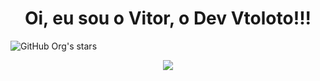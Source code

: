   <h1 align="center"> Oi, eu sou o Vitor, o Dev Vtoloto!!! </h1>

<!--
**vtoloto/vtoloto** is a ✨ _special_ ✨ repository because its `README.md` (this file) appears on your GitHub profile.



- 🔭 Olá eu estou atualmente trabalhando com Python.
- 🌱 Estudando Java Rest e Análise de dados.
- 👯 I’m looking to collaborate on ...
- 🤔 I’m looking for help with ...
- 💬 Ask me about ...
- 📫 How to reach me: ...
- 😄 Pronouns: ...
- ⚡ Fun fact: ...
-->
![GitHub Org's stars](https://img.shields.io/github/stars/vtoloto?style=social)
<p align="center">
<img src="http://img.shields.io/static/v1?label=STATUS&message=EM%20DESENVOLVIMENTO&color=GREEN&style=for-the-badge"/>
</p>
